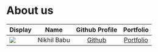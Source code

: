 # About us

Display |    Name     |              Github Profile              | Portfolio 
--------|:-----------:|:----------------------------------------:|:---------:
![](https://via.placeholder.com/100.png?text=Photo) | Nikhil Babu | [Github](https://github.com/nikhil-2101) | [Portfolio](docs/team/nikhil-2101.md)

